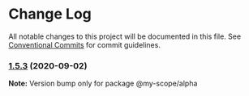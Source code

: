 # Change Log

All notable changes to this project will be documented in this file.
See [Conventional Commits](https://conventionalcommits.org) for commit guidelines.

### [1.5.3](https://github.com/rizalibnu/lerna-conventional-commits-example/compare/@my-scope/alpha@1.5.2...@my-scope/alpha@1.5.3) (2020-09-02)

**Note:** Version bump only for package @my-scope/alpha
